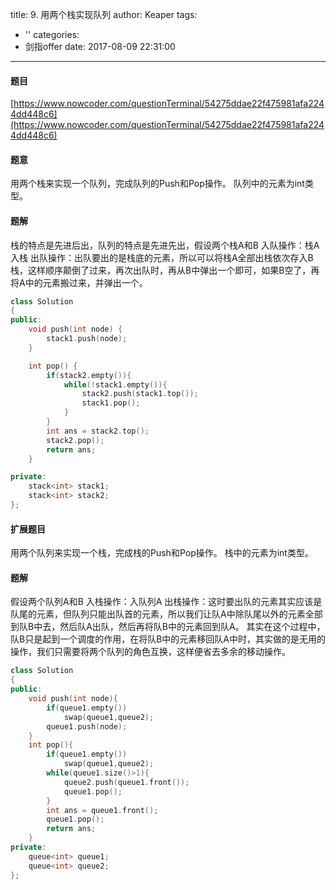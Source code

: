 title: 9. 用两个栈实现队列
author: Keaper
tags:
  - ''
categories:
  - 剑指offer
date: 2017-08-09 22:31:00
---
#### 题目
[https://www.nowcoder.com/questionTerminal/54275ddae22f475981afa2244dd448c6](https://www.nowcoder.com/questionTerminal/54275ddae22f475981afa2244dd448c6)
#### 题意
用两个栈来实现一个队列，完成队列的Push和Pop操作。 队列中的元素为int类型。
#### 题解
栈的特点是先进后出，队列的特点是先进先出，假设两个栈A和B
入队操作：栈A入栈
出队操作：出队要出的是栈底的元素，所以可以将栈A全部出栈依次存入B栈，这样顺序颠倒了过来，再次出队时，再从B中弹出一个即可，如果B空了，再将A中的元素搬过来，并弹出一个。
```cpp
class Solution
{
public:
    void push(int node) {
        stack1.push(node);
    }

    int pop() {
        if(stack2.empty()){
            while(!stack1.empty()){
                stack2.push(stack1.top());
                stack1.pop();
            }
        }
        int ans = stack2.top();
        stack2.pop();
        return ans;
    }

private:
    stack<int> stack1;
    stack<int> stack2;
};
```
#### 扩展题目
用两个队列来实现一个栈，完成栈的Push和Pop操作。 栈中的元素为int类型。
#### 题解
假设两个队列A和B
入栈操作：入队列A
出栈操作：这时要出队的元素其实应该是队尾的元素，但队列只能出队首的元素，所以我们让队A中除队尾以外的元素全部到队B中去，然后队A出队，然后再将队B中的元素回到队A。
其实在这个过程中，队B只是起到一个调度的作用，在将队B中的元素移回队A中时，其实做的是无用的操作，我们只需要将两个队列的角色互换，这样便省去多余的移动操作。
```cpp
class Solution
{
public:
    void push(int node){
        if(queue1.empty())
            swap(queue1,queue2);
        queue1.push(node);
    }
    int pop(){
        if(queue1.empty())
            swap(queue1,queue2);
        while(queue1.size()>1){
            queue2.push(queue1.front());
            queue1.pop();
        }
        int ans = queue1.front();
        queue1.pop();
        return ans;
    }
private:
    queue<int> queue1;
    queue<int> queue2;
};
```